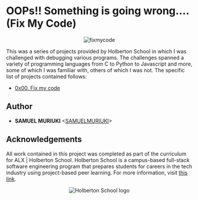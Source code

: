 # OOPs!! Something is going wrong…. (Fix My Code)
<p align="center">
<img
	src="https://files.realpython.com/media/Python-Debugging-With-Pdb_Watermarked.a50a90b655cf.jpg"
	alt="fixmycode">
</p>

This was a series of projects provided by Holberton School in which I was
challenged with debugging various programs. The challenges spanned a variety of
programming languages from C to Python to Javascript and more, some of which I
was familiar with, others of which I was not. The specific list of projects
contained follows:

* [0x00. Fix my code](./0x00-challenge)

## Author

* __SAMUEL MURIUKI__ <[SAMUELMURIUKI](https://github.com/samueltheuri)>

## Acknowledgements

All work contained in this project was completed as part of the curriculum for
ALX | Holberton School. Holberton School is a campus-based full-stack software
engineering program that prepares students for careers in the tech industry
using project-based peer learning. For more information, visit
[this link](https://www.holbertonschool.com/).

<p align="center">
  <img
    src="http://www.holbertonschool.com/holberton-logo.png"
    alt="Holberton School logo">
</p>
